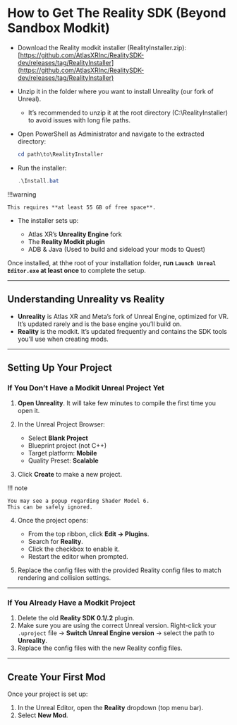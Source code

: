 # How to Get The Reality SDK (Beyond Sandbox Modkit)

- Download the Reality modkit installer (RealityInstaller.zip): [https://github.com/AtlasXRInc/RealitySDK-dev/releases/tag/RealityInstaller](https://github.com/AtlasXRInc/RealitySDK-dev/releases/tag/RealityInstaller)  
- Unzip it in the folder where you want to install Unreality (our fork of Unreal).  
  - It’s recommended to unzip it at the root directory (C:\RealityInstaller) to avoid issues with long file paths.
- Open PowerShell as Administrator and navigate to the extracted directory:

  ```powershell
  cd path\to\RealityInstaller
  ```

* Run the installer:

  ```powershell
  .\Install.bat
  ```
!!!warning

    This requires **at least 55 GB of free space**.

* The installer sets up:

    * Atlas XR’s **Unreality Engine** fork
    * The **Reality Modkit plugin**
    * ADB & Java (Used to build and sideload your mods to Quest)


Once installed, at thhe root of your installation folder, **run `Launch Unreal Editor.exe` at least once** to complete the setup.

---

## Understanding Unreality vs Reality

* **Unreality** is Atlas XR and Meta’s fork of Unreal Engine, optimized for VR.
  It’s updated rarely and is the base engine you’ll build on.
* **Reality** is the modkit.
  It’s updated frequently and contains the SDK tools you’ll use when creating mods.

---

## Setting Up Your Project

### If You Don’t Have a Modkit Unreal Project Yet

1. **Open Unreality**. It will take few minutes to compile the first time you open it.
2. In the Unreal Project Browser:

    - Select **Blank Project**
    - Blueprint project (not C++)
    - Target platform: **Mobile**
    - Quality Preset: **Scalable**

3. Click **Create** to make a new project.

!!! note

    You may see a popup regarding Shader Model 6.
    This can be safely ignored.

4. Once the project opens:

    * From the top ribbon, click **Edit → Plugins**.
    * Search for **Reality**.
    * Click the checkbox to enable it.
    * Restart the editor when prompted.

5. Replace the config files with the provided Reality config files to match rendering and collision settings.

---

### If You Already Have a Modkit Project

1. Delete the old **Reality SDK 0.1/.2** plugin.
2. Make sure you are using the correct Unreal version. Right-click your `.uproject` file → **Switch Unreal Engine version** → select the path to **Unreality**.
3. Replace the config files with the new Reality config files.

---

## Create Your First Mod

Once your project is set up:

1. In the Unreal Editor, open the **Reality** dropdown (top menu bar).
2. Select **New Mod**.
